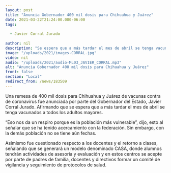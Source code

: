 ```yaml
---
layout: post
title: "Anuncia Gobernador 400 mil dosis para Chihuahua y Juárez"
date: 2021-03-22T21:24:00.000-06:00
tags:
  
  - Javier Corral Jurado
  
author: nil
description: "Se espera que a más tardar el mes de abril se tenga vacunados a todos los adultos mayores."
image: "/uploads/2021/images-CORRAL.jpg"
video: nil
audio: "/uploads/2021/audio-ML03_JAVIER_CORRAL.mp3"
alt: "Anuncia Gobernador 400 mil dosis para Chihuahua y Juárez"
front: false
section: "Local"
redirect_from: /news/183509
---
```


Una remesa de 400 mil dosis para Chihuahua y Juárez de vacunas contra de coronavirus fue anunciada por parte del Gobernador del Estado, Javier Corral Jurado. Afirmando que se espera que a más tardar el mes de abril se tenga vacunados a todos los adultos mayores.

“Eso nos da un respiro porque es la población más vulnerable”, dijo, esto al señalar que se ha tenido acercamiento con la federación. Sin embargo, con la demás población no se tiene aún fechas. 

Asimismo fue cuestionado respecto a los docentes y el retorno a clases, señalando que se generará un modelo denominado CASA, donde alumnos tendrán actividades de asesoría y evaluación y en estos centros se acepte por parte de padres de familia, docentes y directivos formar un comité de vigilancia y seguimiento de protocolos de salud.